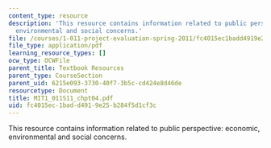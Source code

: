 ```yaml
---
content_type: resource
description: 'This resource contains information related to public perspective: economic,
  environmental and social concerns.'
file: /courses/1-011-project-evaluation-spring-2011/fc4015ec1badd4919e25b284f5d1cf3c_MIT1_011S11_chpt04.pdf
file_type: application/pdf
learning_resource_types: []
ocw_type: OCWFile
parent_title: Textbook Resources
parent_type: CourseSection
parent_uid: 6215e093-3730-40f7-3b5c-cd424e8d46de
resourcetype: Document
title: MIT1_011S11_chpt04.pdf
uid: fc4015ec-1bad-d491-9e25-b284f5d1cf3c
---
```

This resource contains information related to public perspective: economic, environmental and social concerns.

